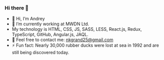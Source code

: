 ### Hi there 👋

- 👋 Hi, I’m Andrey
- 🔭 I’m currently working at MWDN Ltd.
- My technology is HTML, CSS, JS, SASS, LESS, React.js, Redux, TypeScript, GitHub, Angular.js, JAQL.
- 💬 Feel free to contact me: nkgrand25@gmail.com
- ⚡ Fun fact: Nearly 30,000 rubber ducks were lost at sea in 1992 and are still being discovered today.
<!-- - 🌱 I’m currently learning TypeScript, React, Redux. -->
<!-- - 👯 I’m looking to collaborate on any project its stack is: HTML, CSS, JS, React.js, Node.js, Redux, TypeScript, GitHub. -->
